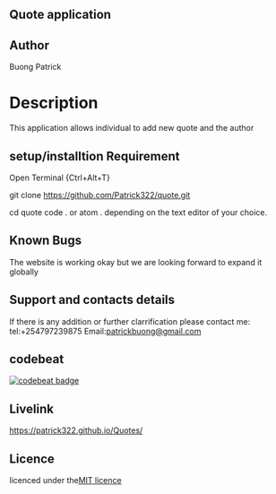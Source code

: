 ## Quote application

## Author

Buong Patrick

# Description
This application allows individual to add new quote and the author

## setup/installtion Requirement

Open Terminal {Ctrl+Alt+T}

git clone https://github.com/Patrick322/quote.git

cd quote
code . or atom . depending on the text editor of your choice.


## Known Bugs

The website is working okay but we are looking forward to expand it  globally


## Support and contacts details
If there is any addition or further clarrification please contact me:
tel:+254797239875
Email:patrickbuong@gmail.com

## codebeat

[![codebeat badge](https://codebeat.co/badges/aacf6719-7bc7-484d-903a-db3f60e8b758)](https://codebeat.co/projects/github-com-patrick322-quotes-master)


## Livelink

  https://patrick322.github.io/Quotes/


## Licence

licenced under the[MIT licence](LICENCED)
